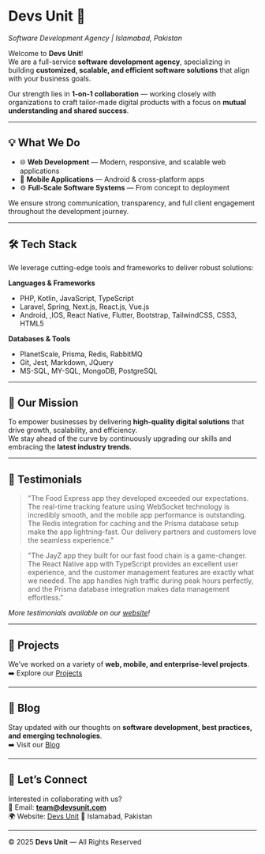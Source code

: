 # Devs Unit 🚀  
*Software Development Agency | Islamabad, Pakistan*  

Welcome to **Devs Unit**!  
We are a full-service **software development agency**, specializing in building **customized, scalable, and efficient software solutions** that align with your business goals.  

Our strength lies in **1-on-1 collaboration** — working closely with organizations to craft tailor-made digital products with a focus on **mutual understanding and shared success**.  

---

## 💡 What We Do
- 🌐 **Web Development** — Modern, responsive, and scalable web applications  
- 📱 **Mobile Applications** — Android & cross-platform apps  
- ⚙️ **Full-Scale Software Systems** — From concept to deployment  

We ensure strong communication, transparency, and full client engagement throughout the development journey.  

---

## 🛠️ Tech Stack
We leverage cutting-edge tools and frameworks to deliver robust solutions:  

**Languages & Frameworks**  
- PHP, Kotlin, JavaScript, TypeScript  
- Laravel, Spring, Next.js, React.js, Vue.js  
- Android, ,IOS, React Native, Flutter, Bootstrap, TailwindCSS, CSS3, HTML5  

**Databases & Tools**  
- PlanetScale, Prisma, Redis, RabbitMQ  
- Git, Jest, Markdown, JQuery  
- MS-SQL, MY-SQL, MongoDB, PostgreSQL
---

## 🎯 Our Mission
To empower businesses by delivering **high-quality digital solutions** that drive growth, scalability, and efficiency.  
We stay ahead of the curve by continuously upgrading our skills and embracing the **latest industry trends**.  

---

## 💬 Testimonials
> "The Food Express app they developed exceeded our expectations. The real-time tracking feature using WebSocket technology is incredibly smooth, and the mobile app performance is outstanding. The Redis integration for caching and the Prisma database setup make the app lightning-fast. Our delivery partners and customers love the seamless experience."  


> "The JayZ app they built for our fast food chain is a game-changer. The React Native app with TypeScript provides an excellent user experience, and the customer management features are exactly what we needed. The app handles high traffic during peak hours perfectly, and the Prisma database integration makes data management effortless."


*More testimonials available on our [website](https://www.devsunit.com/testimonials)!* 

---

## 📂 Projects
We’ve worked on a variety of **web, mobile, and enterprise-level projects**.  
➡️ Explore our [Projects](https://www.devsunit.com/projects)   

---

## 📖 Blog
Stay updated with our thoughts on **software development, best practices, and emerging technologies**.  
➡️ Visit our [Blog](https://www.devsunit.com/blog)  

---

## 🤝 Let’s Connect
Interested in collaborating with us?  
📧 Email: **team@devsunit.com**  
🌍 Website: [Devs Unit](https://devsunit.com)
📍 Islamabad, Pakistan  

---

© 2025 **Devs Unit** — All Rights Reserved
